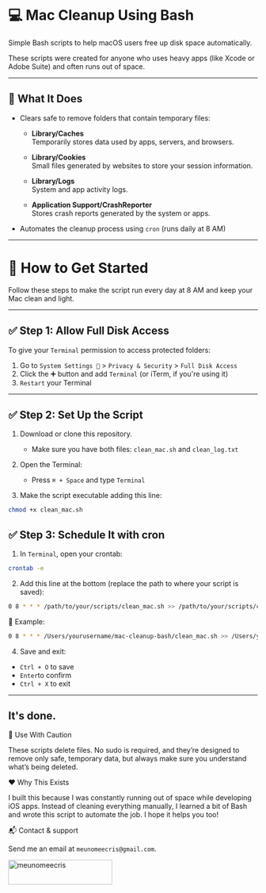 # 💻 Mac Cleanup Using Bash

Simple Bash scripts to help macOS users free up disk space automatically.

These scripts were created for anyone who uses heavy apps (like Xcode or Adobe Suite) and often runs out of space.

---

## 🧹 What It Does

- Clears safe to remove folders that contain temporary files:
  - **Library/Caches**  
    Temporarily stores data used by apps, servers, and browsers.
  
  - **Library/Cookies**  
    Small files generated by websites to store your session information.
  
  - **Library/Logs**  
    System and app activity logs.

  - **Application Support/CrashReporter**  
    Stores crash reports generated by the system or apps.

- Automates the cleanup process using `cron` (runs daily at 8 AM)

---


# 🚀 How to Get Started
Follow these steps to make the script run every day at 8 AM and keep your Mac clean and light.

---

## ✅ Step 1: Allow Full Disk Access

To give your `Terminal` permission to access protected folders:

1. Go to `System Settings ` > `Privacy & Security` > `Full Disk Access`
2. Click the ➕ button and add `Terminal` (or iTerm, if you're using it)
3. `Restart` your Terminal

---

## ✅ Step 2: Set Up the Script

1. Download or clone this repository.
   - Make sure you have both files: `clean_mac.sh` and `clean_log.txt`

2. Open the Terminal:
   - Press `⌘ + Space` and type `Terminal`

3. Make the script executable adding this line:
```bash
chmod +x clean_mac.sh
```

## ✅ Step 3: Schedule It with cron

1. In `Terminal`, open your crontab:
```bash
crontab -e
```
2. Add this line at the bottom (replace the path to where your script is saved):
```bash
0 8 * * * /path/to/your/scripts/clean_mac.sh >> /path/to/your/scripts/clean_log.txt 2>&1
```
📝 Example:
```bash 
0 8 * * * /Users/yourusername/mac-cleanup-bash/clean_mac.sh >> /Users/yourusername/mac-cleanup-bash/clean_log.txt 2>&1
```
4. Save and exit:
  - `Ctrl + O` to save
  - `Enter`to confirm
  - `Ctrl + X` to exit

___

## It's done. 

📌 Use With Caution

These scripts delete files. No sudo is required, and they’re designed to remove only safe, temporary data, but always make sure you understand what’s being deleted.

❤️ Why This Exists

I built this because I was constantly running out of space while developing iOS apps. Instead of cleaning everything manually, I learned a bit of Bash and wrote this script to automate the job. I hope it helps you too!

📬 Contact & support 

Send me an email at `meunomeecris@gmail.com`.


<p><a href="https://www.buymeacoffee.com/meunomeecris"> <img align="left" src="https://cdn.buymeacoffee.com/buttons/v2/default-yellow.png" height="50" width="210" alt="meunomeecris" /></a></p>


